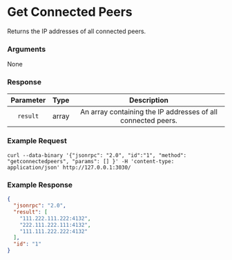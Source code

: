 # Get Connected Peers
Returns the IP addresses of all connected peers.

### Arguments

None

### Response

| Parameter | Type  |                         Description                          |
|:---------:|:-----:|:------------------------------------------------------------:|
| `result`  | array | An array containing the IP addresses of all connected peers. |

### Example Request
```ignore
curl --data-binary '{"jsonrpc": "2.0", "id":"1", "method": "getconnectedpeers", "params": [] }' -H 'content-type: application/json' http://127.0.0.1:3030/
```

### Example Response 
```json
{
  "jsonrpc": "2.0",
  "result": [
    "111.222.111.222:4132",
    "222.111.222.111:4132",
    "111.111.222.222:4132"
  ],
  "id": "1"
}
```